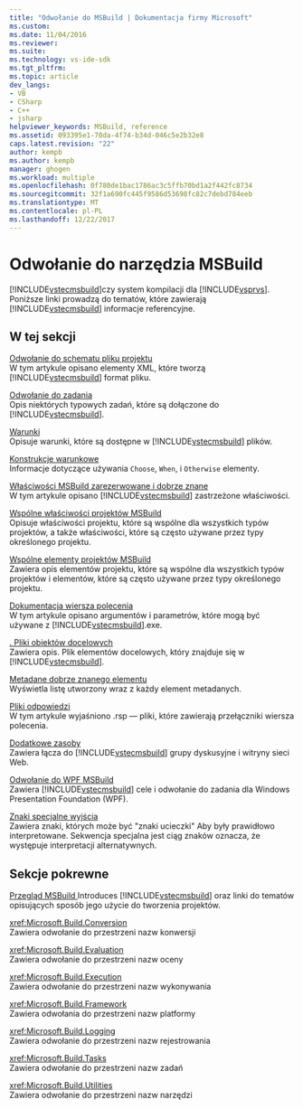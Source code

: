 ```yaml
---
title: "Odwołanie do MSBuild | Dokumentacja firmy Microsoft"
ms.custom: 
ms.date: 11/04/2016
ms.reviewer: 
ms.suite: 
ms.technology: vs-ide-sdk
ms.tgt_pltfrm: 
ms.topic: article
dev_langs:
- VB
- CSharp
- C++
- jsharp
helpviewer_keywords: MSBuild, reference
ms.assetid: 093395e1-70da-4f74-b34d-046c5e2b32e8
caps.latest.revision: "22"
author: kempb
ms.author: kempb
manager: ghogen
ms.workload: multiple
ms.openlocfilehash: 0f780de1bac1786ac3c5ffb70bd1a2f442fc8734
ms.sourcegitcommit: 32f1a690fc445f9586d53698fc82c7debd784eeb
ms.translationtype: MT
ms.contentlocale: pl-PL
ms.lasthandoff: 12/22/2017
---
```

# <a name="msbuild-reference"></a>Odwołanie do narzędzia MSBuild
[!INCLUDE[vstecmsbuild](../extensibility/internals/includes/vstecmsbuild_md.md)]czy system kompilacji dla [!INCLUDE[vsprvs](../code-quality/includes/vsprvs_md.md)]. Poniższe linki prowadzą do tematów, które zawierają [!INCLUDE[vstecmsbuild](../extensibility/internals/includes/vstecmsbuild_md.md)] informacje referencyjne.  
  
## <a name="in-this-section"></a>W tej sekcji  
 [Odwołanie do schematu pliku projektu](../msbuild/msbuild-project-file-schema-reference.md)  
 W tym artykule opisano elementy XML, które tworzą [!INCLUDE[vstecmsbuild](../extensibility/internals/includes/vstecmsbuild_md.md)] format pliku.  
  
 [Odwołanie do zadania](../msbuild/msbuild-task-reference.md)  
 Opis niektórych typowych zadań, które są dołączone do [!INCLUDE[vstecmsbuild](../extensibility/internals/includes/vstecmsbuild_md.md)].  
  
 [Warunki](../msbuild/msbuild-conditions.md)  
 Opisuje warunki, które są dostępne w [!INCLUDE[vstecmsbuild](../extensibility/internals/includes/vstecmsbuild_md.md)] plików.  
  
 [Konstrukcje warunkowe](../msbuild/msbuild-conditional-constructs.md)  
 Informacje dotyczące używania `Choose`, `When`, i `Otherwise` elementy.  
  
 [Właściwości MSBuild zarezerwowane i dobrze znane](../msbuild/msbuild-reserved-and-well-known-properties.md)  
 W tym artykule opisano [!INCLUDE[vstecmsbuild](../extensibility/internals/includes/vstecmsbuild_md.md)] zastrzeżone właściwości.  
  
 [Wspólne właściwości projektów MSBuild](../msbuild/common-msbuild-project-properties.md)  
 Opisuje właściwości projektu, które są wspólne dla wszystkich typów projektów, a także właściwości, które są często używane przez typy określonego projektu.  
  
 [Wspólne elementy projektów MSBuild](../msbuild/common-msbuild-project-items.md)  
 Zawiera opis elementów projektu, które są wspólne dla wszystkich typów projektów i elementów, które są często używane przez typy określonego projektu.  
  
 [Dokumentacja wiersza polecenia](../msbuild/msbuild-command-line-reference.md)  
 W tym artykule opisano argumentów i parametrów, które mogą być używane z [!INCLUDE[vstecmsbuild](../extensibility/internals/includes/vstecmsbuild_md.md)].exe.  
  
 [. Pliki obiektów docelowych](../msbuild/msbuild-dot-targets-files.md)  
 Zawiera opis. Plik elementów docelowych, który znajduje się w [!INCLUDE[vstecmsbuild](../extensibility/internals/includes/vstecmsbuild_md.md)].  
  
 [Metadane dobrze znanego elementu](../msbuild/msbuild-well-known-item-metadata.md)  
 Wyświetla listę utworzony wraz z każdy element metadanych.  
  
 [Pliki odpowiedzi](../msbuild/msbuild-response-files.md)  
 W tym artykule wyjaśniono .rsp — pliki, które zawierają przełączniki wiersza polecenia.  
  
 [Dodatkowe zasoby](../msbuild/additional-resources-for-msbuild.md)  
 Zawiera łącza do [!INCLUDE[vstecmsbuild](../extensibility/internals/includes/vstecmsbuild_md.md)] grupy dyskusyjne i witryny sieci Web.  
  
 [Odwołanie do WPF MSBuild](../msbuild/wpf-msbuild-reference.md)  
 Zawiera [!INCLUDE[vstecmsbuild](../extensibility/internals/includes/vstecmsbuild_md.md)] cele i odwołanie do zadania dla Windows Presentation Foundation (WPF).  
  
 [Znaki specjalne wyjścia](../msbuild/special-characters-to-escape.md)  
 Zawiera znaki, których może być "znaki ucieczki" Aby były prawidłowo interpretowane. Sekwencja specjalna jest ciąg znaków oznacza, że występuje interpretacji alternatywnych.  
  
## <a name="related-sections"></a>Sekcje pokrewne  
 [Przegląd MSBuild ](../msbuild/msbuild.md) Introduces [!INCLUDE[vstecmsbuild](../extensibility/internals/includes/vstecmsbuild_md.md)] oraz linki do tematów opisujących sposób jego użycie do tworzenia projektów.  
  
 <xref:Microsoft.Build.Conversion>  
 Zawiera odwołanie do przestrzeni nazw konwersji  
  
 <xref:Microsoft.Build.Evaluation>  
 Zawiera odwołanie do przestrzeni nazw oceny  
  
 <xref:Microsoft.Build.Execution>  
 Zawiera odwołanie do przestrzeni nazw wykonywania  
  
 <xref:Microsoft.Build.Framework>  
 Zawiera odwołania do przestrzeni nazw platformy  
  
 <xref:Microsoft.Build.Logging>  
 Zawiera odwołanie do przestrzeni nazw rejestrowania  
  
 <xref:Microsoft.Build.Tasks>  
 Zawiera odwołanie do przestrzeni nazw zadań  
  
 <xref:Microsoft.Build.Utilities>  
 Zawiera odwołanie do przestrzeni nazw narzędzi